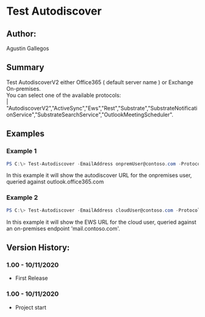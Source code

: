 ﻿# Test Autodiscover

## Author:  
Agustin Gallegos  

## Summary  
Test AutodiscoverV2 either Office365 ( default server name ) or Exchange On-premises.  
You can select one of the available protocols:  
| "AutodiscoverV2","ActiveSync","Ews","Rest","Substrate","SubstrateNotificationService","SubstrateSearchService","OutlookMeetingScheduler".  

## Examples  
### Example 1  
```powershell
PS C:\> Test-Autodiscover -EmailAddress onpremUser@contoso.com -Protocol AutodiscoverV2
```
In this example it will show the autodiscover URL for the onpremises user, queried against outlook.office365.com  

### Example 2  
```powershell
PS C:\> Test-Autodiscover -EmailAddress cloudUser@contoso.com -Protocol EWS -Server mail.contoso.com
```
In this example it will show the EWS URL for the cloud user, queried against an on-premises endpoint 'mail.contoso.com'.  

## Version History: 
### 1.00 - 10/11/2020
 - First Release
### 1.00 - 10/11/2020
 - Project start